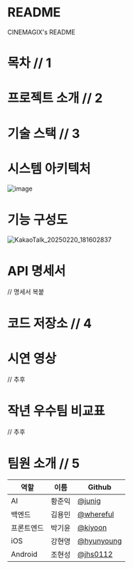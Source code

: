 # README
CINEMAGIX's README

# 목차 // 1
# 프로젝트 소개 // 2
# 기술 스택 // 3
# 시스템 아키텍처
![image](https://github.com/user-attachments/assets/0d06bf83-fa0b-4403-8521-dc605f21c621)

# 기능 구성도
![KakaoTalk_20250220_181602837](https://github.com/user-attachments/assets/170c9a3b-94b3-45c0-821f-65ba4267df06)


# API 명세서
 // 명세서 복붙
# 코드 저장소 // 4
# 시연 영상
 // 추후
# 작년 우수팀 비교표
 // 추후
# 팀원 소개 // 5
|역할|이름|Github|
|------|---|---|
|AI|황준익|[@junig](https://github.com/codingsimul)|
|백엔드|김용민|[@whereful](https://github.com/whereful)|
|프론트엔드|박기윤|[@kiyoon](https://github.com/parkgiyun)|
|iOS|강현영|[@hyunyoung](https://github.com/hyungyoung515)|
|Android|조현성|[@jhs0112](https://github.com/jhs0112)|
